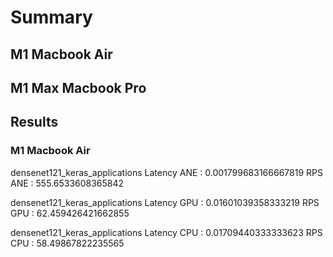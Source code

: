 # Summary

## M1 Macbook Air

## M1 Max Macbook Pro

## Results

### M1 Macbook Air
densenet121_keras_applications
Latency ANE : 0.001799683166667819
RPS ANE : 555.6533608365842

densenet121_keras_applications
Latency GPU : 0.01601039358333219
RPS GPU : 62.459426421662855

densenet121_keras_applications
Latency CPU : 0.01709440333333623
RPS CPU : 58.49867822235565

